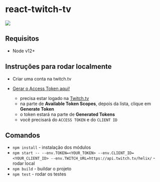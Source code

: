 # react-twitch-tv

<img src="https://travis-ci.com/maribel1995/react-twitch-tv.svg?branch=master"/>

## Requisitos

- Node v12+

## Instruções para rodar localmente

- Criar uma conta na twitch.tv
- [Gerar o Access Token aqui!](https://twitchtokengenerator.com/)

  - precisa estar logado na [Twitch.tv](https://www.twitch.tv/)
  - na parte de **Available Token Scopes**, depois da lista, clique em **Generate Token**
  - o token estará na parte de **Generated Tokens**
  - você precisará do `ACCESS TOKEN` e do `CLIENT ID`

## Comandos

- `npm install` - instalação dos módulos
- `npm start -- --env.TOKEN=<YOUR_TOKEN> --env.CLIENT_ID=<YOUR_CLIENT_ID> --env.TWITCH_URL=https://api.twitch.tv/helix/` - rodar local
- `npm build` - buildar o projeto
- `npm test` - rodar os testes

